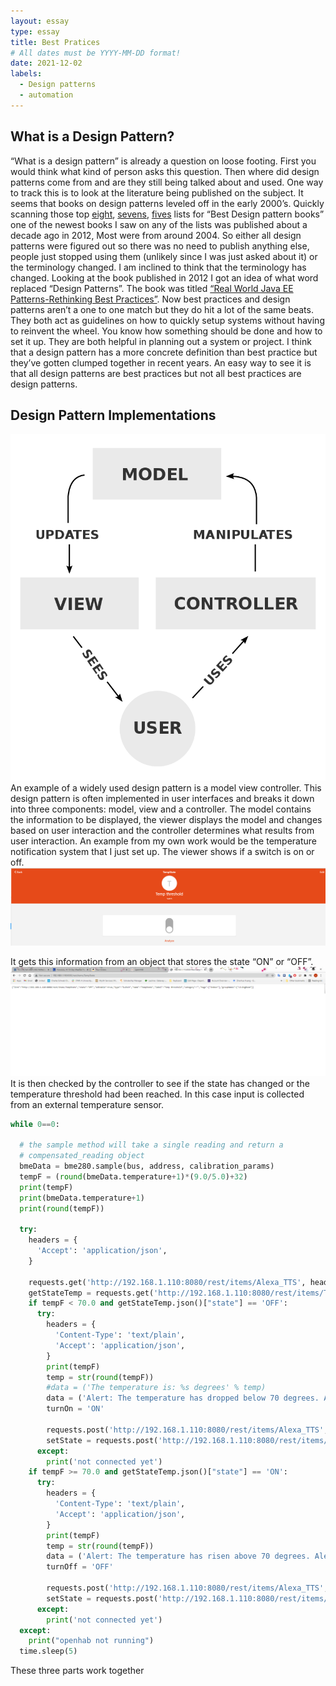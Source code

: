 ```yaml
---
layout: essay
type: essay
title: Best Pratices
# All dates must be YYYY-MM-DD format!
date: 2021-12-02
labels:
  - Design patterns
  - automation
---
```

## What is a Design Pattern?

“What is a design pattern” is already a question on loose footing. First you would think what kind of person asks this question. Then where did design patterns come from and are they still being talked about and used. One way to track this is to look at the literature being published on the subject. It seems that books on design patterns leveled off in the early 2000’s. Quickly scanning those top [eight](https://realtoughcandy.com/best-design-patterns-books/), [sevens](https://medium.com/javarevisited/7-best-books-to-learn-design-patterns-for-java-programmers-5627b93eefdb), [fives](https://www.journaldev.com/7229/best-design-patterns-book) lists for “Best Design pattern books” one of the newest books I saw on any of the lists was published about a decade ago in 2012, Most were from around 2004. So either all design patterns were figured out so there was no need to publish anything else, people just stopped using them (unlikely since I was just asked about it) or the terminology changed. I am inclined to think that the terminology has changed. Looking at the book published in 2012 I got an idea of what word replaced “Design Patterns”. The book was titled [“Real World Java EE Patterns-Rethinking Best Practices”](http://realworldpatterns.com/). Now best practices and design patterns aren’t a one to one match but they do hit a lot of the same beats. They both act as guidelines on how to quickly setup systems without having to reinvent the wheel. You know how something should be done and how to set it up. They are both helpful in planning out a system or project. I think that a design pattern has a more concrete definition than best practice but they’ve gotten clumped together in recent years. An easy way to see it is that all design patterns are best practices but not all best practices are design patterns.

## Design Pattern Implementations

<img class="ui medium right floated rounded image" src="../images/MVC.PNG">
An example of a widely used design pattern is a model view controller. This design pattern is often implemented in user interfaces and breaks it down into three components: model, view and a controller. 
The model contains the information to be displayed, the viewer displays the model and changes based on user interaction and the controller determines what results from user interaction. An example from my own work would be the temperature notification system that I just set up. The viewer shows if a switch is on or off. <img <img class="ui huge rounded image" src="../images/viewer DesignP.PNG">

It gets this information from an object that stores the state “ON” or “OFF”. <img class="ui huge rounded image" src="../images/Model DesignP.PNG">
It is then checked by the controller to see if the state has changed or the temperature threshold had been reached. In this case input is collected from an external temperature sensor.

```py
while 0==0:

  # the sample method will take a single reading and return a
  # compensated_reading object
  bmeData = bme280.sample(bus, address, calibration_params)
  tempF = (round(bmeData.temperature+1)*(9.0/5.0)+32)
  print(tempF)
  print(bmeData.temperature+1)
  print(round(tempF))

  try:
    headers = {
      'Accept': 'application/json',
    }

    requests.get('http://192.168.1.110:8080/rest/items/Alexa_TTS', headers=headers)
    getStateTemp = requests.get('http://192.168.1.110:8080/rest/items/TempState', headers=headers)
    if tempF < 70.0 and getStateTemp.json()["state"] == 'OFF':
      try:
        headers = {
          'Content-Type': 'text/plain',
          'Accept': 'application/json',
        }
        print(tempF)
        temp = str(round(tempF))
        #data = ('The temperature is: %s degrees' % temp)
        data = ('Alert: The temperature has dropped below 70 degrees. Alert')
        turnOn = 'ON'

        requests.post('http://192.168.1.110:8080/rest/items/Alexa_TTS', headers=headers, data=data)
        setState = requests.post('http://192.168.1.110:8080/rest/items/TempState', headers=headers, data=turnOn)
      except:
        print('not connected yet')
    if tempF >= 70.0 and getStateTemp.json()["state"] == 'ON':
      try:
        headers = {
          'Content-Type': 'text/plain',
          'Accept': 'application/json',
        }
        print(tempF)
        temp = str(round(tempF))
        data = ('Alert: The temperature has risen above 70 degrees. Alert')
        turnOff = 'OFF'

        requests.post('http://192.168.1.110:8080/rest/items/Alexa_TTS', headers=headers, data=data)
        setState = requests.post('http://192.168.1.110:8080/rest/items/TempState', headers=headers, data=turnOff)
      except:
        print('not connected yet')
  except:
    print("openhab not running")
  time.sleep(5)
```

These three parts work together 
